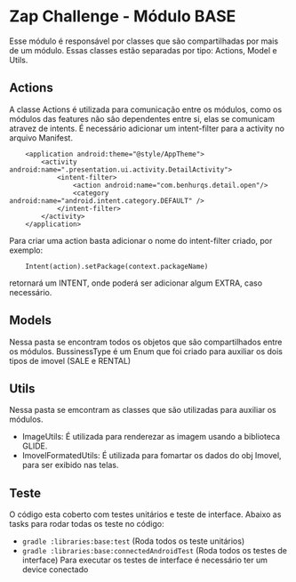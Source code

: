 # Zap Challenge - Módulo BASE

Esse módulo é responsável por classes que são compartilhadas por mais de um módulo.
Essas classes estão separadas por tipo: Actions, Model e Utils.

## Actions
A classe Actions é utilizada para comunicação entre os módulos, como os módulos das features não são dependentes entre si, elas se comunicam atravez de intents.
É necessário adicionar um intent-filter para a activity no arquivo Manifest.

```
    <application android:theme="@style/AppTheme">
        <activity android:name=".presentation.ui.activity.DetailActivity">
            <intent-filter>
                <action android:name="com.benhurqs.detail.open"/>
                <category android:name="android.intent.category.DEFAULT" />
            </intent-filter>
        </activity>
    </application>
```

Para criar uma action basta adicionar o nome do intent-filter criado, por exemplo:

```
    Intent(action).setPackage(context.packageName)
```

retornará um INTENT, onde poderá ser adicionar algum EXTRA, caso necessário.

## Models
Nessa pasta se encontram todos os objetos que são compartilhados entre os módulos.
BussinessType é um Enum que foi criado para auxiliar os dois tipos de imovel (SALE e RENTAL)


## Utils
Nessa pasta se emcontram as classes que são utilizadas para auxiliar os módulos.
- ImageUtils: É utilizada para renderezar as imagem usando a biblioteca GLIDE.
- ImovelFormatedUtils: É utilizada para fomartar os dados do obj Imovel, para ser exibido nas telas.



## Teste

O código esta coberto com testes unitários e teste de interface.
Abaixo as tasks para rodar todas os teste no código:


- ```gradle :libraries:base:test``` (Roda todos os teste unitários)
- ```gradle :libraries:base:connectedAndroidTest``` (Roda todos os testes de interface)
Para executar os testes de interface é necessário ter um device conectado




